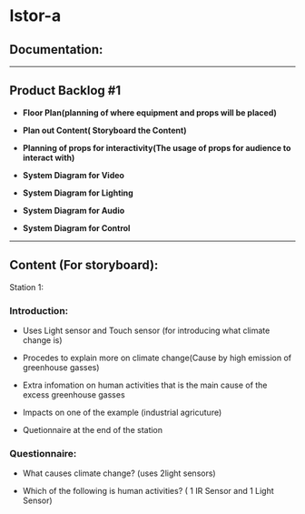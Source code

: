 # Istor-a

## Documentation:
---
## Product Backlog #1

* **Floor Plan(planning of where equipment and props will be placed)**

* **Plan out Content( Storyboard the Content)**

* **Planning of props for interactivity(The usage of props for audience to interact with)**

* **System Diagram for Video**

* **System Diagram for Lighting**

* **System Diagram for Audio**

* **System Diagram for Control**
---

## Content (For storyboard):
Station 1:
### Introduction:

* Uses Light sensor and Touch sensor (for introducing what climate change is)

* Procedes to explain more on climate change(Cause by high emission of greenhouse gasses) 

* Extra infomation on human activities that is the main cause of the excess greenhouse gasses

* Impacts on one of the example (industrial agricuture)

* Quetionnaire at the end of the station

### **Questionnaire:**
- What causes climate change? (uses 2light sensors)

- Which of the following is human activities? ( 1 IR Sensor and 1 Light Sensor)